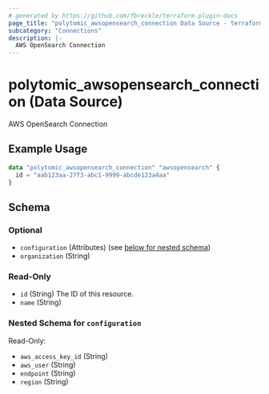 ```yaml
---
# generated by https://github.com/fbreckle/terraform-plugin-docs
page_title: "polytomic_awsopensearch_connection Data Source - terraform-provider-polytomic"
subcategory: "Connections"
description: |-
  AWS OpenSearch Connection
---
```


# polytomic_awsopensearch_connection (Data Source)

AWS OpenSearch Connection

## Example Usage

```terraform
data "polytomic_awsopensearch_connection" "awsopensearch" {
  id = "aab123aa-27f3-abc1-9999-abcde123a4aa"
}
```

<!-- schema generated by tfplugindocs -->
## Schema

### Optional

- `configuration` (Attributes) (see [below for nested schema](#nestedatt--configuration))
- `organization` (String)

### Read-Only

- `id` (String) The ID of this resource.
- `name` (String)

<a id="nestedatt--configuration"></a>
### Nested Schema for `configuration`

Read-Only:

- `aws_access_key_id` (String)
- `aws_user` (String)
- `endpoint` (String)
- `region` (String)


